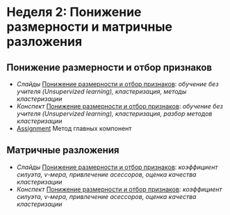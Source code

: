 # Неделя 2: Понижение размерности и матричные разложения
## Понижение размерности и отбор признаков
 * _Слайды_ [Понижение размерности и отбор признаков](week_2/materials/2.1.Ponizhenie_razmernosti_i_otbor_priznakov_Slides.pdf): _обучение без учителя (Unsupervized learning), кластеризация, методы кластеризации_
 * _Конспект_ [Понижение размерности и отбор признаков](week_2/materials/2.1.Ponizhenie_razmernosti_i_otbor_priznakov.pdf): _обучение без учителя (Unsupervized learning), кластеризация, разбор методов кластеризации_
 * [Assignment](week_2/assignment/PCA.ipynb) Метод главных компонент
 
## Матричные разложения
 * _Слайды_ [Понижение размерности и отбор признаков](week_2/materials/): _коэффициент силуэта, v-мера, привлечение асессоров, оценка качества кластеризации_
 * _Конспект_ [Понижение размерности и отбор признаков](week_2/materials/): _коэффициент силуэта, v-мера, привлечение асессоров, оценка качества кластеризации_
